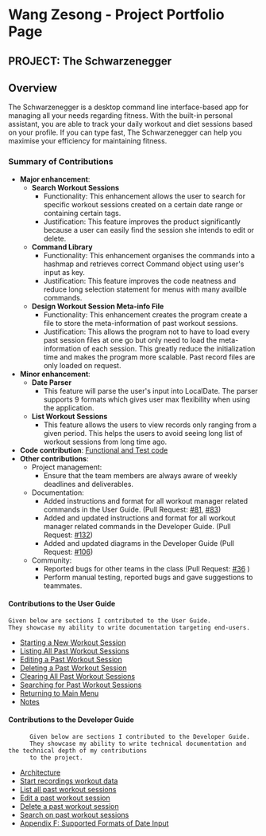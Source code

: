 # Wang Zesong - Project Portfolio Page

## PROJECT: The Schwarzenegger

## Overview

The Schwarzenegger is a desktop command line interface-based app for managing all your needs regarding fitness. With the built-in personal assistant, you are able to track your daily workout and diet sessions based on your profile. If you can type fast, The Schwarzenegger can help you maximise your efficiency for maintaining fitness.

### Summary of Contributions

* **Major enhancement**:
  * **Search Workout Sessions**
    * Functionality: This enhancement allows the user to search for specific workout sessions created on a certain date range or containing certain tags.
    * Justification: This feature improves the product significantly because a user can easily find the session she intends to edit or delete.
  * **Command Library**
    * Functionality: This enhancement organises the commands into a hashmap and retrieves correct Command object using user's input as key.
    * Justification: This feature improves the code neatness and reduce long selection statement for menus with many availble commands. 
  * **Design Workout Session Meta-info File**
    * Functionality: This enhancement creates the program create a file to store the meta-information of past workout sessions. 
    * Justification: This allows the program not to have to load every past session files at one go but only need to load the meta-information of each session. This greatly reduce the initialization time and makes the program more scalable. Past record files are only loaded on request.
* **Minor enhancement**:
  * **Date Parser**
    * This feature will parse the user's input into LocalDate. The parser supports 9 formats which gives user max flexibility when using the application.
  * **List Workout Sessions**
    * This feature allows the users to view records only ranging from a given period. This helps the users to avoid seeing long list of workout sessions from long time ago.
* **Code contribution**: [Functional and Test code](https://nus-cs2113-ay2021s1.github.io/tp-dashboard/#search=wgzesg&sort=groupTitle&sortWithin=title&since=2020-09-27&timeframe=commit&mergegroup=&groupSelect=groupByRepos&breakdown=false&tabOpen=true&tabType=authorship&tabAuthor=wgzesg&tabRepo=AY2021S1-CS2113T-F11-1%2Ftp%5Bmaster%5D&authorshipIsMergeGroup=false&authorshipFileTypes=docs~functional-code~test-code~other)
* **Other contributions**:
  * Project management:
    * Ensure that the team members are always aware of weekly deadlines and deliverables.
  * Documentation:
    * Added instructions and format for all workout manager related commands in the User Guide. \(Pull Request: [\#81](https://github.com/AY2021S1-CS2113T-F11-1/tp/pull/81), [\#83](https://github.com/AY2021S1-CS2113T-F11-1/tp/pull/83)\)
    * Added and updated instructions and format for all workout manager related commands in the Developer Guide. \(Pull Request: [\#132](https://github.com/AY2021S1-CS2113T-F11-1/tp/pull/132)\)
    * Added and updated diagrams in the Developer Guide \(Pull Request: [\#106](https://github.com/AY2021S1-CS2113T-F11-1/tp/pull/106)\)
  * Community:
    * Reported bugs for other teams in the class \(Pull Request: [\#36](https://github.com/nus-cs2113-AY2021S1/tp/pulls?q=is%3Aopen+is%3Apr+CS2113-T13-3+) \)
    * Perform manual testing, reported bugs and gave suggestions to teammates.

#### Contributions to the User Guide

```text
Given below are sections I contributed to the User Guide.   
They showcase my ability to write documentation targeting end-users.
```

* [Starting a New Workout Session](https://ay2021s1-cs2113t-f11-1.github.io/tp/UserGuide.html#workout-start)
* [Listing All Past Workout Sessions](https://ay2021s1-cs2113t-f11-1.github.io/tp/UserGuide.html#workout-list)
* [Editing a Past Workout Session](https://ay2021s1-cs2113t-f11-1.github.io/tp/UserGuide.html#workout-edit)
* [Deleting a Past Workout Session](https://ay2021s1-cs2113t-f11-1.github.io/tp/UserGuide.html#workout-delete)
* [Clearing All Past Workout Sessions](https://ay2021s1-cs2113t-f11-1.github.io/tp/UserGuide.html#workout-clear)
* [Searching for Past Workout Sessions](https://ay2021s1-cs2113t-f11-1.github.io/tp/UserGuide.html#workout-search)
* [Returning to Main Menu](https://ay2021s1-cs2113t-f11-1.github.io/tp/UserGuide.html#workout-end)
* [Notes](https://ay2021s1-cs2113t-f11-1.github.io/tp/UserGuide.html#notes)

#### Contributions to the Developer Guide

```text
      Given below are sections I contributed to the Developer Guide. 
      They showcase my ability to write technical documentation and the technical depth of my contributions
      to the project.
```

* [Architecture](https://ay2021s1-cs2113t-f11-1.github.io/tp/DeveloperGuide.html#architecture)
* [Start recordings workout data](https://ay2021s1-cs2113t-f11-1.github.io/tp/DeveloperGuide.html#creating-a-new-workout-session)
* [List all past workout sessions](https://ay2021s1-cs2113t-f11-1.github.io/tp/DeveloperGuide.html#442-listing-past-workout-sessions)
* [Edit a past workout session](https://ay2021s1-cs2113t-f11-1.github.io/tp/DeveloperGuide.html#443-editing-workout-session)
* [Delete a past workout session](https://ay2021s1-cs2113t-f11-1.github.io/tp/DeveloperGuide.html#444-deleting-a-workout-session)
* [Search on past workout sessions](https://ay2021s1-cs2113t-f11-1.github.io/tp/DeveloperGuide.html#445-searching-based-on-conditions)
* [Appendix F: Supported Formats of Date Input](https://ay2021s1-cs2113t-f11-1.github.io/tp/DeveloperGuide.html#appendix-f-supported-formats-of-date-input)

